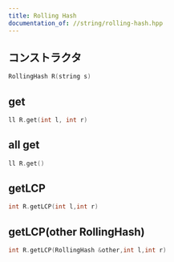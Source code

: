 ```yaml
---
title: Rolling Hash
documentation_of: //string/rolling-hash.hpp
---
```


## コンストラクタ

```cpp
RollingHash R(string s)
```

## get

```cpp
ll R.get(int l, int r)
```

## all get

```cpp
ll R.get()
```

## getLCP

```cpp
int R.getLCP(int l,int r)
```

## getLCP(other RollingHash)

```cpp
int R.getLCP(RollingHash &other,int l,int r)
```